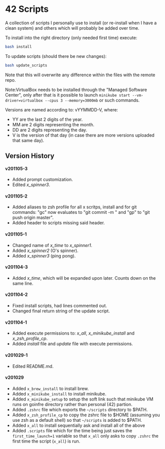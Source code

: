 # 42 Scripts

A collection of scripts I personally use to install (or re-install when I have a clean system) and others which will probably be added over time.

To install into the right directory (only needed first time) execute:
```sh
bash install
```

To update scripts (should there be new changes):
```sh
bash update_scripts
```
Note that this will overwrite any difference within the files with the remote repo.

Note:VirtualBox needs to be installed through the "Managed Software Center", only after that is it possible to launch `minikube start --vm-driver=virtualbox --cpus 3 --memory=3000mb` or such commands.

Versions are named according to: vYYMMDD-V, where:
* YY are the last 2 digits of the year.
* MM are 2 digits representing the month.
* DD are 2 digits representing the day.
* V is the version of that day (in case there are more versions uploaded that same day).

## Version History

#### v201105-3
* Added prompt customization.
* Edited *x_spinner3*.

#### v201105-2
* Added aliases to zsh profile for all x scritps, install and for git commands: "gc" now evaluates to "git commit -m " and "gp" to "git push origin master".
* Added header to scripts missing said header.

#### v201105-1
* Changed name of *x_time* to *x_spinner1*.
* Added *x_spinner2* (O's spinner).
* Added *x_spinner3* (ping pong).

#### v201104-3
* Added *x_time*, which will be expanded upon later. Counts down on the same line.

#### v201104-2
* Fixed install scripts, had lines commented out.
* Changed final return string of the update script.

#### v201104-1
* Added execute permissions to: *x_all*, *x_minikube_install* and *x_zsh_profile_cp*.
* Added *install* file and *update* file with execute permissions.

#### v201029-1
* Edited README.md.

#### v201029
* Added `x_brew_install` to install brew.
* Added `x_minikube_install` to install minikube.
* Added `x_minikube_setup` to setup the soft link such that minikube VM runs on goinfre directory rather than personal (42) partion.
* Added `.zshrc` file which exports the `~/scripts` directory to $PATH.
* Added `x_zsh_profile_cp` to copy the zshrc file to $HOME (assuming you use zsh as a default shell) so that `~/scripts` is added to $PATH.
* Added `x_all` to install sequentially ask and install all of the above
* Added `.scripts` file which for the time being just saves the `first_time_launch=1` variable so that `x_all` only asks to copy `.zshrc` the first time the script (`x_all`) is run. 

